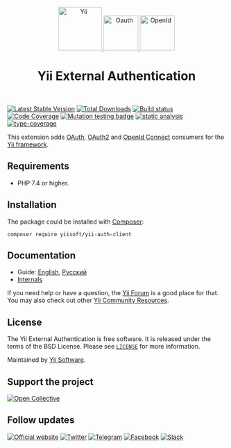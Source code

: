 <p align="center">
    <a href="https://github.com/yiisoft" target="_blank">
        <img src="https://yiisoft.github.io/docs/images/yii_logo.svg" height="100px" alt="Yii">
    </a>
    <a href="https://oauth.net/2/" target="_blank">
        <img src="https://oauth.net/images/oauth-2-sm.png" height="80px" alt="Oauth">
    </a>
    <a href="https://openid.net/connect/" target="_blank">
        <img src="https://openid.net/wordpress-content/uploads/2014/09/openid-r-logo-900x360.png" height="80px" alt="OpenId">
    </a>
    <h1 align="center">Yii External Authentication</h1>
    <br>
</p>

[![Latest Stable Version](https://poser.pugx.org/yiisoft/yii-auth-client/v/stable.png)](https://packagist.org/packages/yiisoft/yii-auth-client)
[![Total Downloads](https://poser.pugx.org/yiisoft/yii-auth-client/downloads.png)](https://packagist.org/packages/yiisoft/yii-auth-client)
[![Build status](https://github.com/yiisoft/yii-auth-client/workflows/build/badge.svg)](https://github.com/yiisoft/yii-auth-client/actions?query=workflow%3Abuild)
[![Code Coverage](https://codecov.io/gh/yiisoft/yii-auth-client/branch/master/graph/badge.svg)](https://codecov.io/gh/yiisoft/yii-auth-client)
[![Mutation testing badge](https://img.shields.io/endpoint?style=flat&url=https%3A%2F%2Fbadge-api.stryker-mutator.io%2Fgithub.com%2Fyiisoft%2Fyii-auth-client%2Fmaster)](https://dashboard.stryker-mutator.io/reports/github.com/yiisoft/yii-auth-client/master)
[![static analysis](https://github.com/yiisoft/yii-auth-client/workflows/static%20analysis/badge.svg)](https://github.com/yiisoft/yii-auth-client/actions?query=workflow%3A%22static+analysis%22)
[![type-coverage](https://shepherd.dev/github/yiisoft/yii-auth-client/coverage.svg)](https://shepherd.dev/github/yiisoft/yii-auth-client)

This extension adds [OAuth](https://oauth.net/), [OAuth2](https://oauth.net/2/) and [OpenId Connect](https://openid.net/connect/)
consumers for the [Yii framework](https://www.yiiframework.com).

## Requirements

- PHP 7.4 or higher.

## Installation

The package could be installed with [Composer](https://getcomposer.org):

```shell
composer require yiisoft/yii-auth-client
```

## Documentation

- Guide: [English](docs/guide/en/README.md), [Русский](docs/guide/ru/README.md)
- [Internals](docs/internals.md)

If you need help or have a question, the [Yii Forum](https://forum.yiiframework.com/c/yii-3-0/63) is a good place for that.
You may also check out other [Yii Community Resources](https://www.yiiframework.com/community).

## License

The Yii External Authentication is free software. It is released under the terms of the BSD License.
Please see [`LICENSE`](./LICENSE.md) for more information.

Maintained by [Yii Software](https://www.yiiframework.com/).

## Support the project

[![Open Collective](https://img.shields.io/badge/Open%20Collective-sponsor-7eadf1?logo=open%20collective&logoColor=7eadf1&labelColor=555555)](https://opencollective.com/yiisoft)

## Follow updates

[![Official website](https://img.shields.io/badge/Powered_by-Yii_Framework-green.svg?style=flat)](https://www.yiiframework.com/)
[![Twitter](https://img.shields.io/badge/twitter-follow-1DA1F2?logo=twitter&logoColor=1DA1F2&labelColor=555555?style=flat)](https://twitter.com/yiiframework)
[![Telegram](https://img.shields.io/badge/telegram-join-1DA1F2?style=flat&logo=telegram)](https://t.me/yii3en)
[![Facebook](https://img.shields.io/badge/facebook-join-1DA1F2?style=flat&logo=facebook&logoColor=ffffff)](https://www.facebook.com/groups/yiitalk)
[![Slack](https://img.shields.io/badge/slack-join-1DA1F2?style=flat&logo=slack)](https://yiiframework.com/go/slack)
